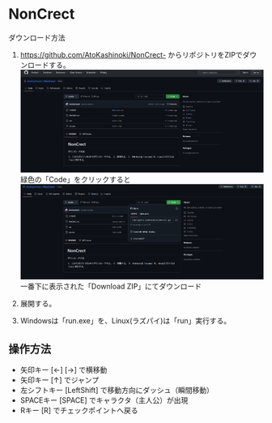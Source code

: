 # NonCrect

ダウンロード方法

1. https://github.com/AtoKashinoki/NonCrect- からリポジトリをZIPでダウンロードする。
    ![img.png](imgs/img.png)
    緑色の「Code」をクリックすると
    ![img_1.png](imgs/img_1.png)
    一番下に表示された「Download ZIP」にてダウンロード

2. 展開する。
3. Windowsは「run.exe」を、Linux(ラズパイ)は「run」実行する。


## 操作方法
 - 矢印キー [←] [→] で横移動
 - 矢印キー [↑] でジャンプ
 - 左シフトキー [LeftShift] で移動方向にダッシュ（瞬間移動）
 - SPACEキー [SPACE] でキャラクタ（主人公）が出現
 - Rキー [R] でチェックポイントへ戻る
